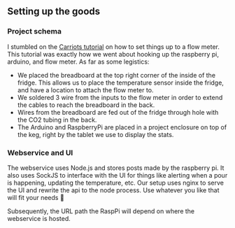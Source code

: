 ## Setting up the goods

### Project schema

I stumbled on the [Carriots tutorial](https://www.carriots.com/tutorials/Arduino_RPi_Carriots/flowmeter#arduino_raspberry) on how to set things up to a flow meter. This tutorial was exactly how we went about hooking up the raspberry pi, arduino, and flow meter. As far as some legistics:

- We placed the breadboard at the top right corner of the inside of the fridge. This allows us to place the temperature sensor inside the fridge, and have a location to attach the flow meter to.
- We soldered 3 wire from the inputs to the flow meter in order to extend the cables to reach the breadboard in the back.
- Wires from the breadboard are fed out of the fridge through hole with the CO2 tubing in the back.
- The Arduino and RaspberryPi are placed in a project enclosure on top of the keg, right by the tablet we use to display the stats.

### Webservice and UI

The webservice uses Node.js and stores posts made by the raspberry pi. It also uses SockJS to interface with the UI for things like alerting when a pour is happening, updating the temperature, etc. Our setup uses nginx to serve the UI and rewrite the api to the node process. Use whatever you like that will fit your needs :palm_tree:

Subsequently, the URL path the RaspPi will depend on where the webservice is hosted.
